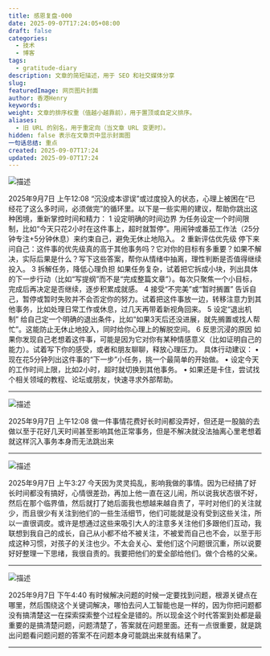 ```yaml
---
title: 感恩复盘-000
date: 2025-09-07T17:24:05+08:00
draft: false
categories:
  - 技术
  - 博客
tags:
  - gratitude-diary
description: 文章的简短描述，用于 SEO 和社交媒体分享
slug:
featuredImage: 网页图片封面
author: 香港Henry
keywords:
weight: 文章的排序权重（值越小越靠前），用于置顶或自定义排序。
aliases:
  - 旧 URL 的别名，用于重定向（当文章 URL 变更时）。
hidden: false 表示在文章页中显示封面图
一句话总结: 重点
created: 2025-09-07T17:24
updated: 2025-09-07T17:24
---
```


![描述](Url) 

2025年9月7日 上午12:08
“沉没成本谬误”或过度投入的状态，心理上被困在“已经花了这么多时间，必须做完”的循环里。以下是一些实用的建议，帮助你跳出这种困境，重新掌控时间和精力：
	1	设定明确的时间边界 为任务设定一个时间限制，比如“今天只花2小时在这件事上，超时就暂停”。用闹钟或番茄工作法（25分钟专注+5分钟休息）来约束自己，避免无休止地陷入。
	2	重新评估优先级 停下来问自己：这件事的优先级真的高于其他事务吗？它对你的目标有多重要？如果不解决，实际后果是什么？写下这些答案，帮你从情绪中抽离，理性判断是否值得继续投入。
	3	拆解任务，降低心理负担 如果任务复杂，试着把它拆成小块，列出具体的下一步行动（比如“写提纲”而不是“完成整篇文章”）。每次只聚焦一个小目标，完成后再决定是否继续，逐步积累成就感。
	4	接受“不完美”或“暂时搁置” 告诉自己，暂停或暂时失败并不会否定你的努力。试着把这件事放一边，转移注意力到其他事务，比如处理日常工作或休息，过几天再带着新视角回来。
	5	设定“退出机制” 给自己定一个明确的退出条件，比如“如果3天后还没进展，就先搁置或找人帮忙”。这能防止无休止地投入，同时给你心理上的解脱空间。
	6	反思沉浸的原因 如果你发现自己老想着这件事，可能是因为它对你有某种情感意义（比如证明自己的能力）。试着写下你的感受，或者和朋友聊聊，释放心理压力。
具体行动建议：
	•	现在花5分钟列出这件事的“下一步”小任务，挑一个最简单的开始做。
	•	设定今天的工作时间上限，比如2小时，超时就切换到其他事务。
	•	如果还是卡住，尝试找个相关领域的教程、论坛或朋友，快速寻求外部帮助。	

 ---

![描述](Url) 

2025年9月7日 上午12:08
做一件事情花费好长时间都没弄好，但还是一股脑的去做以至于花好几天时间甚至影响其他正常事务，但是不解决就没法抽离心里老想着就这样沉入事务本身而无法跳出来	

 ---

![描述](Url) 

2025年9月7日 上午3:27
今天因为灵灵捣乱，影响我做的事情。因为已经搞了好长时间都没有搞好，心情很差劲，再加上他一直在这儿闹，所以说我状态很不好，然后在那个临界值，然后就打了她后面我也想越来越自责了，平时对他们的关注就少，而且很少有关注到他们的一些生活细节，他们可能就是没有受到这些关注，所以一直很调皮。或许是想通过这些来吸引大人的注意多关注他们多跟他们互动，我联想到我自己的成长，自己从小都不给不被关注，不被爱而自己也不会，以至于形成这种习惯，对孩子的关注也少。不太会关心、爱他们这个问题很沉重，所以说要好好整理一下思绪，我很自责的。我要把他们的爱全部给他们。做个合格的父亲。	

 ---

![描述](Url) 

2025年9月7日 下午4:40
有时候解决问题的时候一定要找到问题，根源关键点在哪里，然后围绕这个关键词解决，哪怕去问人工智能也是一样的，因为你把问题都没有搞清楚这一在探索探索整个过程全是错的。所以现金这个时代答案到处都是最重要的是搞清楚问题，问题清楚了，答案就在问题里面。还有一点很重要，就是跳出问题看问题问题的答案不在问题本身可能跳出来就有结果了。	

 ---